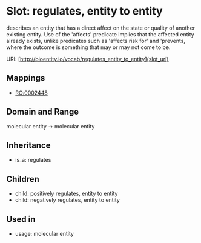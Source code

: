# Slot: regulates, entity to entity


describes an entity that has a direct affect on the state or quality of another existing entity. Use of the 'affects' predicate implies that the affected entity already exists, unlike predicates such as 'affects risk for' and 'prevents, where the outcome is something that may or may not come to be.

URI: [http://bioentity.io/vocab/regulates_entity_to_entity](slot_uri)
## Mappings

 * [RO:0002448](http://purl.obolibrary.org/obo/RO_0002448)
## Domain and Range

molecular entity -> molecular entity
## Inheritance

 *  is_a: regulates
## Children

 *  child: positively regulates, entity to entity
 *  child: negatively regulates, entity to entity
## Used in

 *  usage: molecular entity
